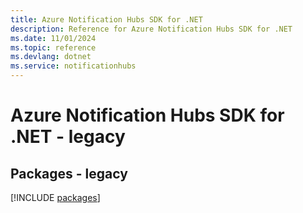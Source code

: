 ```yaml
---
title: Azure Notification Hubs SDK for .NET
description: Reference for Azure Notification Hubs SDK for .NET
ms.date: 11/01/2024
ms.topic: reference
ms.devlang: dotnet
ms.service: notificationhubs
---
```

# Azure Notification Hubs SDK for .NET - legacy
## Packages - legacy
[!INCLUDE [packages](notification-hubs-index.md)]
